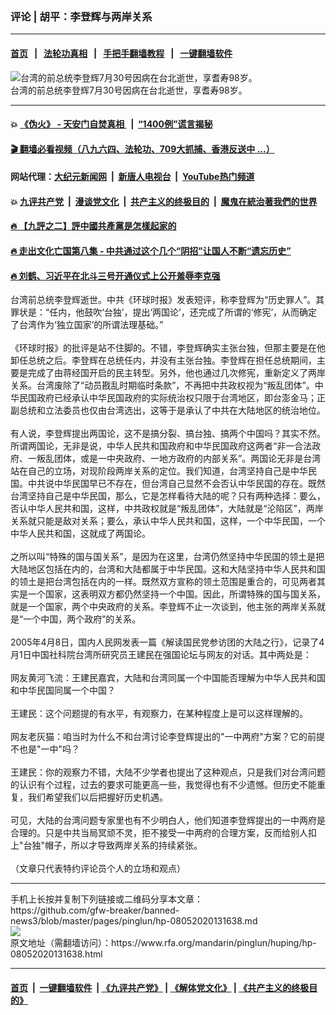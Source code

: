 ###  评论 | 胡平：李登辉与两岸关系
------------------------

#### [首页](https://github.com/gfw-breaker/banned-news3/blob/master/README.md) &nbsp;&nbsp;|&nbsp;&nbsp; [法轮功真相](https://github.com/begood0513/basic/blob/master/README.md)  &nbsp;&nbsp;|&nbsp;&nbsp; [手把手翻墙教程](https://github.com/gfw-breaker/guides/wiki)  &nbsp;&nbsp;|&nbsp;&nbsp; [一键翻墙软件](https://github.com/gfw-breaker/nogfw/blob/master/README.md)  



<div id="headerimg">
 <img alt="台湾的前总统李登辉7月30号因病在台北逝世，享耆寿98岁。" src="https://www.rfa.org/mandarin/yataibaodao/gangtai/rc-05262020133124.html/SimplifiedLee-Teng-Hui.jpg/@@images/7a352348-23bd-405b-b677-be22b82ac74c.jpeg" title="台湾的前总统李登辉7月30号因病在台北逝世，享耆寿98岁。"/>
 <div id="headerimgcontents">
  <div id="headerimgcaption">
   <span>
    台湾的前总统李登辉7月30号因病在台北逝世，享耆寿98岁。
   </span>
   <!-- zoomattribute -->
  </div>
  <!-- headerimgcaption -->
 </div>
 <!-- headerimagecontents -->
</div>

<hr/>


#### 💥 [《伪火》 - 天安门自焚真相 ](http://141.164.51.119:10000/videos/blog/weihuo.html)&nbsp; |&nbsp; [“1400例”谎言揭秘  ](http://141.164.51.119:10000/videos/blog/jiexi1400.html)

#### [ 🎬  翻墙必看视频（八九六四、法轮功、709大抓捕、香港反送中 ...）](https://github.com/gfw-breaker/links/blob/master/banned.md)

#### 网站代理：[大纪元新闻网](http://167.172.10.89:10080/gb/) &nbsp;|&nbsp; [新唐人电视台](http://167.172.10.89:8808/gb/) &nbsp;|&nbsp; [YouTube热门频道](http://158.247.203.241/youtube.html)

#### 💥 [九评共产党](http://141.164.51.119:10000/videos/res/jiuping/)&nbsp; |&nbsp; [漫谈党文化](http://141.164.51.119:10000/videos/res/mtdwh/)&nbsp; |&nbsp; [共产主义的终极目的](http://141.164.51.119:10000/videos/res/zjmd/)&nbsp; |&nbsp; [魔鬼在統治著我們的世界](http://141.164.51.119:10000/videos/res/TheSpecter/)  

#### [ 🔥  【九評之二】評中國共產黨是怎樣起家的](http://141.164.51.119:10000/videos/news/../res/jiuping/index.html)

#### [ 🔥  走出文化亡国第八集 - 中共通过这个几个“阴招”让国人不断“遗忘历史”  ](http://141.164.51.119:10000/videos/news/../res/zcwhwg/index.html)

#### [ 🔥  刘鹤、习近平在北斗三号开通仪式上公开羞辱李克强](http://141.164.51.119:10000/videos/news/lkq.html)

<div id="storytext">
 <div>
  <div class="slot_header">
  </div>
 </div>
 <p>
  台湾前总统李登辉逝世。中共《环球时报》发表短评，称李登辉为“历史罪人”。其罪状是：“任内，他鼓吹‘台独’，提出‘两国论’，还完成了所谓的‘修宪’，从而确定了台湾作为‘独立国家’的所谓法理基础。”
  <br/>
  <br/>
  《环球时报》的批评是站不住脚的。不错，李登辉确实主张台独，但那主要是在他卸任总统之后。李登辉在总统任内，并没有主张台独。李登辉在担任总统期间，主要是完成了由蒋经国开启的民主转型。另外，他也通过几次修宪，重新定义了两岸关系。台湾废除了“动员戡乱时期临时条款”，不再把中共政权视为“叛乱团体”。中华民国政府已经承认中华民国政府的实际统治权只限于台湾地区，即台澎金马；正副总统和立法委员也仅由台湾选出，这等于是承认了中共在大陆地区的统治地位。
  <br/>
  <br/>
  有人说，李登辉提出两国论，这不是搞分裂、搞台独、搞两个中国吗？其实不然。所谓两国论，无非是说，中华人民共和国政府和中华民国政府这两者“非一合法政府、一叛乱团体，或是一中央政府、一地方政府的内部关系”。两国论无非是台湾站在自己的立场，对现阶段两岸关系的定位。我们知道，台湾坚持自己是中华民国。中共说中华民国早已不存在，但台湾自己显然不会否认中华民国的存在。既然台湾坚持自己是中华民国，那么，它是怎样看待大陆的呢？只有两种选择：要么，否认中华人民共和国，这样，中共政权就是“叛乱团体”，大陆就是“沦陷区”，两岸关系就只能是敌对关系；要么，承认中华人民共和国，这样，一个中华民国，一个中华人民共和国，这就成了两国论。
  <br/>
  <br/>
  之所以叫“特殊的国与国关系”，是因为在这里，台湾仍然坚持中华民国的领土是把大陆地区包括在内的，台湾和大陆都属于中华民国。这和大陆坚持中华人民共和国的领土是把台湾包括在内的一样。既然双方宣称的领土范围是重合的，可见两者其实是一个国家，这表明双方都仍然坚持一个中国。因此，所谓特殊的国与国关系，就是一个国家，两个中央政府的关系。李登辉不止一次谈到，他主张的两岸关系就是“一个中国，两个政府”的关系。
  <br/>
  <br/>
  2005年4月8日，国内人民网发表一篇《解读国民党参访团的大陆之行》，记录了4月1日中国社科院台湾所研究员王建民在强国论坛与网友的对话。其中两处是：
  <br/>
  <br/>
  网友黄河飞流：王建民嘉宾，大陆和台湾同属一个中国能否理解为中华人民共和国和中华民国同属一个中国？
  <br/>
  <br/>
  王建民：这个问题提的有水平，有观察力，在某种程度上是可以这样理解的。
  <br/>
  <br/>
  网友老灰猫：咱当时为什么不和台湾讨论李登辉提出的"一中两府"方案？它的前提不也是"一中"吗？
  <br/>
  <br/>
  王建民：你的观察力不错，大陆不少学者也提出了这种观点，只是我们对台湾问题的认识有个过程，过去的要求可能更高一些，我觉得也有不少遗憾。但历史不能重复，我们希望我们以后把握好历史机遇。
  <br/>
  <br/>
  可见，大陆的台湾问题专家里也有不少明白人，他们知道李登辉提出的一中两府是合理的。只是中共当局冥顽不灵，拒不接受一中两府的合理方案，反而给别人扣上"台独"帽子，所以才导致两岸关系的持续紧张。
  <br/>
  <br/>
  （文章只代表特约评论员个人的立场和观点）
 </p>
</div>

<hr/>
手机上长按并复制下列链接或二维码分享本文章：<br/>
https://github.com/gfw-breaker/banned-news3/blob/master/pages/pinglun/hp-08052020131638.md <br/>
<a href='https://github.com/gfw-breaker/banned-news3/blob/master/pages/pinglun/hp-08052020131638.md'><img src='https://github.com/gfw-breaker/banned-news3/blob/master/pages/pinglun/hp-08052020131638.md.png'/></a> <br/>
原文地址（需翻墙访问）：https://www.rfa.org/mandarin/pinglun/huping/hp-08052020131638.html


------------------------
#### [首页](https://github.com/gfw-breaker/banned-news3/blob/master/README.md) &nbsp;|&nbsp; [一键翻墙软件](https://github.com/gfw-breaker/nogfw/blob/master/README.md) &nbsp;| [《九评共产党》](https://github.com/gfw-breaker/9ping.md/blob/master/README.md#九评之一评共产党是什么) | [《解体党文化》](https://github.com/gfw-breaker/jtdwh.md/blob/master/README.md) | [《共产主义的终极目的》](https://github.com/gfw-breaker/gczydzjmd.md/blob/master/README.md)


<img src='http://gfw-breaker.win/banned-news3/pages/pinglun/hp-08052020131638.md' width='0px' height='0px'/>